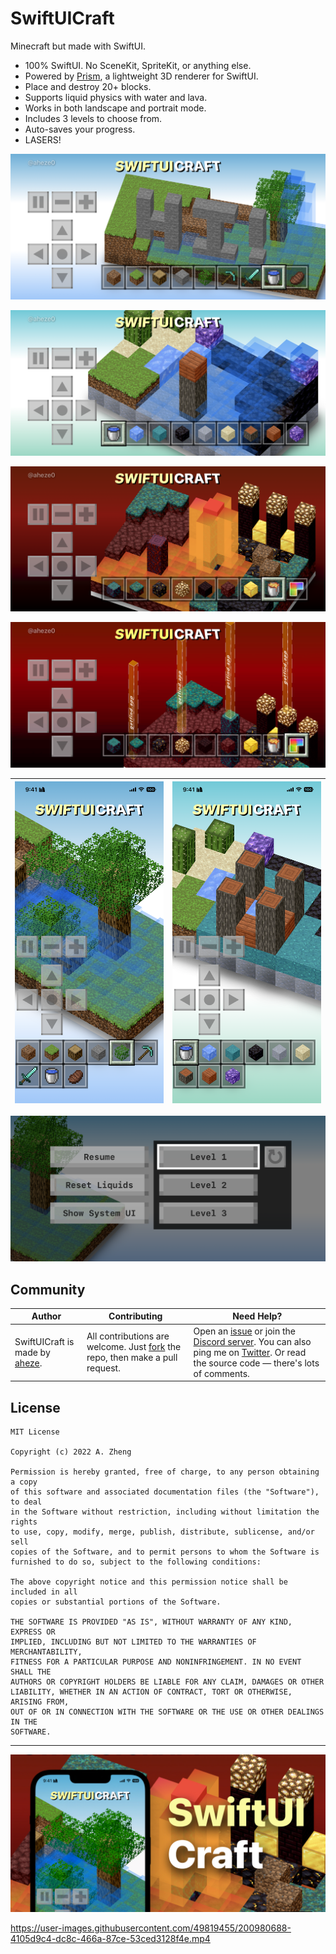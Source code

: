 # SwiftUICraft

Minecraft but made with SwiftUI.

- 100% SwiftUI. No SceneKit, SpriteKit, or anything else.
- Powered by [Prism](https://github.com/aheze/Prism), a lightweight 3D renderer for SwiftUI.
- Place and destroy 20+ blocks.
- Supports liquid physics with water and lava.
- Works in both landscape and portrait mode.
- Includes 3 levels to choose from.
- Auto-saves your progress.
- LASERS!

![Level 1](Assets/Level1.PNG)

![Level 2](Assets/Level2.PNG)

![Level 3](Assets/Level3.PNG)

![Lasers](Assets/Lasers.gif)

![Level 1 in portrait mode](Assets/Level1Portrait.PNG) | ![Level 2 in portrait mode](Assets/Level2Portrait.PNG)
--- | ---


![Main menu](Assets/Menu.PNG)

## Community

Author | Contributing | Need Help?
--- | --- | ---
SwiftUICraft is made by [aheze](https://github.com/SwiftUICraft). | All contributions are welcome. Just [fork](https://github.com/aheze/SwiftUICraft/fork) the repo, then make a pull request. | Open an [issue](https://github.com/aheze/SwiftUICraft/issues) or join the [Discord server](https://discord.com/invite/Pmq8fYcus2). You can also ping me on [Twitter](https://twitter.com/aheze0). Or read the source code — there's lots of comments.

## License

```
MIT License

Copyright (c) 2022 A. Zheng

Permission is hereby granted, free of charge, to any person obtaining a copy
of this software and associated documentation files (the "Software"), to deal
in the Software without restriction, including without limitation the rights
to use, copy, modify, merge, publish, distribute, sublicense, and/or sell
copies of the Software, and to permit persons to whom the Software is
furnished to do so, subject to the following conditions:

The above copyright notice and this permission notice shall be included in all
copies or substantial portions of the Software.

THE SOFTWARE IS PROVIDED "AS IS", WITHOUT WARRANTY OF ANY KIND, EXPRESS OR
IMPLIED, INCLUDING BUT NOT LIMITED TO THE WARRANTIES OF MERCHANTABILITY,
FITNESS FOR A PARTICULAR PURPOSE AND NONINFRINGEMENT. IN NO EVENT SHALL THE
AUTHORS OR COPYRIGHT HOLDERS BE LIABLE FOR ANY CLAIM, DAMAGES OR OTHER
LIABILITY, WHETHER IN AN ACTION OF CONTRACT, TORT OR OTHERWISE, ARISING FROM,
OUT OF OR IN CONNECTION WITH THE SOFTWARE OR THE USE OR OTHER DEALINGS IN THE
SOFTWARE.
```

---

![Promotional graphic](Assets/SocialPreview.jpg)

https://user-images.githubusercontent.com/49819455/200980688-4105d9c4-dc8c-466a-87ce-53ced3128f4e.mp4
